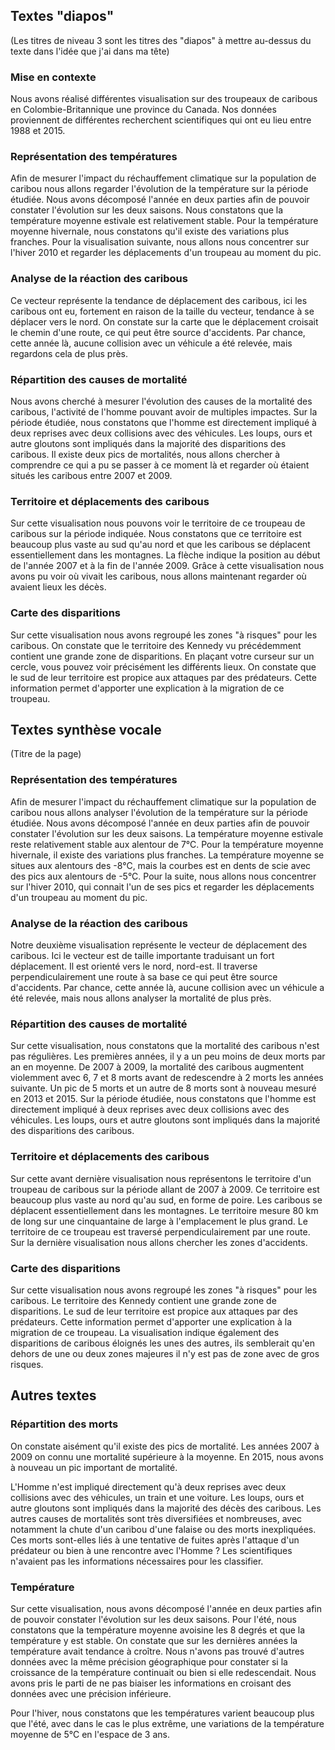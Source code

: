 ## Textes "diapos"

(Les titres de niveau 3 sont les titres des "diapos" à mettre au-dessus du texte dans l'idée que j'ai dans ma tête)
### Mise en contexte

Nous avons réalisé différentes visualisation sur des troupeaux de caribous en Colombie-Britannique une province du Canada. Nos données proviennent de différentes recherchent scientifiques qui ont eu lieu entre 1988 et 2015.

### Représentation des températures

Afin de mesurer l'impact du réchauffement climatique sur la population de caribou nous allons regarder l'évolution de la température sur la période étudiée. Nous avons décomposé l'année en deux parties afin de pouvoir constater l'évolution sur les deux saisons. Nous constatons que la température moyenne estivale est relativement stable. Pour la température moyenne hivernale, nous constatons qu'il existe des variations plus franches. Pour la visualisation suivante, nous allons nous concentrer sur l'hiver 2010 et regarder les déplacements d'un troupeau au moment du pic. 

### Analyse de la réaction des caribous

Ce vecteur représente la tendance de déplacement des caribous, ici les caribous ont eu, fortement en raison de la taille du vecteur, tendance à se déplacer vers le nord. On constate sur la carte que le déplacement croisait le chemin d'une route, ce qui peut être source d'accidents. Par chance, cette année là, aucune collision avec un véhicule a été relevée, mais regardons cela de plus près.

### Répartition des causes de mortalité

Nous avons cherché à mesurer l'évolution des causes de la mortalité des caribous, l'activité de l'homme pouvant avoir de multiples impactes. Sur la période étudiée, nous constatons que l'homme est directement impliqué à deux reprises avec deux collisions avec des véhicules. Les loups, ours et autre gloutons sont impliqués dans la majorité des disparitions des caribous. Il existe deux pics de mortalités, nous allons chercher à comprendre ce qui a pu se passer à ce moment là et regarder où étaient situés les caribous entre 2007 et 2009. 

### Territoire et déplacements des caribous

Sur cette visualisation nous pouvons voir le territoire de ce troupeau de caribous sur la période indiquée. Nous constatons que ce territoire est beaucoup plus vaste au sud qu'au nord et que les caribous se déplacent essentiellement dans les montagnes. La flèche indique la position au début de l'année 2007 et à la fin de l'année 2009. Grâce à cette visualisation nous avons pu voir où vivait les caribous, nous allons maintenant regarder où avaient lieux les décès.

### Carte des disparitions

Sur cette visualisation nous avons regroupé les zones "à risques" pour les caribous. On constate que le territoire des Kennedy vu précédemment contient une grande zone de disparitions. En plaçant votre curseur sur un cercle, vous pouvez voir précisément les différents lieux. On constate que le sud de leur territoire est propice aux attaques par des prédateurs. Cette information permet d'apporter une explication à la migration de ce troupeau. 

## Textes synthèse vocale

(Titre de la page)
### Représentation des températures

Afin de mesurer l'impact du réchauffement climatique sur la population de caribou nous allons analyser l'évolution de la température sur la période étudiée. Nous avons décomposé l'année en deux parties afin de pouvoir constater l'évolution sur les deux saisons. La température moyenne estivale reste relativement stable aux alentour de 7°C. Pour la température moyenne hivernale, il existe des variations plus franches. La température moyenne se situes aux alentours des -8°C, mais la courbes est en dents de scie avec des pics aux alentours de -5°C. Pour la suite, nous allons nous concentrer sur l'hiver 2010, qui connait l'un de ses pics et regarder les déplacements d'un troupeau au moment du pic. 

### Analyse de la réaction des caribous

Notre deuxième visualisation représente le vecteur de déplacement des caribous. Ici le vecteur est de taille importante traduisant un fort déplacement. Il est orienté vers le nord, nord-est. Il traverse perpendiculairement une route à sa base ce qui peut être source d'accidents. Par chance, cette année là, aucune collision avec un véhicule a été relevée, mais nous allons analyser la mortalité de plus près.

### Répartition des causes de mortalité

Sur cette visualisation, nous constatons que la mortalité des caribous n'est pas régulières. Les premières années, il y a un peu moins de deux morts par an en moyenne. De 2007 à 2009, la mortalité des caribous augmentent violemment avec 6, 7 et 8 morts avant de redescendre à 2 morts les années suivante. Un pic de 5 morts et un autre de 8 morts sont à nouveau mesuré en 2013 et 2015. Sur la période étudiée, nous constatons que l'homme est directement impliqué à deux reprises avec deux collisions avec des véhicules. Les loups, ours et autre gloutons sont impliqués dans la majorité des disparitions des caribous.

### Territoire et déplacements des caribous

Sur cette avant dernière visualisation nous représentons le territoire d'un troupeau de caribous sur la période allant de 2007 à 2009. Ce territoire est beaucoup plus vaste au nord qu'au sud, en forme de poire. Les caribous se déplacent essentiellement dans les montagnes. Le territoire mesure 80 km de long sur une cinquantaine de large à l'emplacement le plus grand. Le territoire de ce troupeau est traversé perpendiculairement par une route. Sur la dernière visualisation nous allons chercher les zones d'accidents.

### Carte des disparitions

Sur cette visualisation nous avons regroupé les zones "à risques" pour les caribous. Le territoire des Kennedy contient une grande zone de disparitions. Le sud de leur territoire est propice aux attaques par des prédateurs. Cette information permet d'apporter une explication à la migration de ce troupeau. La visualisation indique également des disparitions de caribous éloignés les unes des autres, ils semblerait qu'en dehors de une ou deux zones majeures il n'y est pas de zone avec de gros risques.


## Autres textes

### Répartition des morts

On constate aisément qu'il existe des pics de mortalité. Les années 2007 à 2009 on connu une mortalité supérieure à la moyenne. En 2015, nous avons à nouveau un pic important de mortalité. 

L'Homme n'est impliqué directement qu'à deux reprises avec deux collisions avec des véhicules, un train et une voiture. 
Les loups, ours et autre gloutons sont impliqués dans la majorité des décès des caribous. Les autres causes de mortalités sont très diversifiées et nombreuses, avec notamment la chute d'un caribou d'une falaise ou des morts inexpliquées. Ces morts sont-elles liés à une tentative de fuites après l'attaque d'un prédateur ou bien à une rencontre avec l'Homme ? Les scientifiques n'avaient pas les informations nécessaires pour les classifier.

### Température

Sur cette visualisation, nous avons décomposé l'année en deux parties afin de pouvoir constater l'évolution sur les deux saisons. Pour l'été, nous constatons que la température moyenne avoisine les 8 degrés et que la température y est stable. On constate que sur les dernières années la température avait tendance à croître. Nous n'avons pas trouvé d'autres données avec la même précision géographique pour constater si la croissance de la température continuait ou bien si elle redescendait. Nous avons pris le parti de ne pas biaiser les informations en croisant des données avec une précision inférieure. 

Pour l'hiver, nous constatons que les températures varient beaucoup plus que l'été, avec dans le cas le plus extrême, une variations de la température moyenne de 5°C en l'espace de 3 ans.
